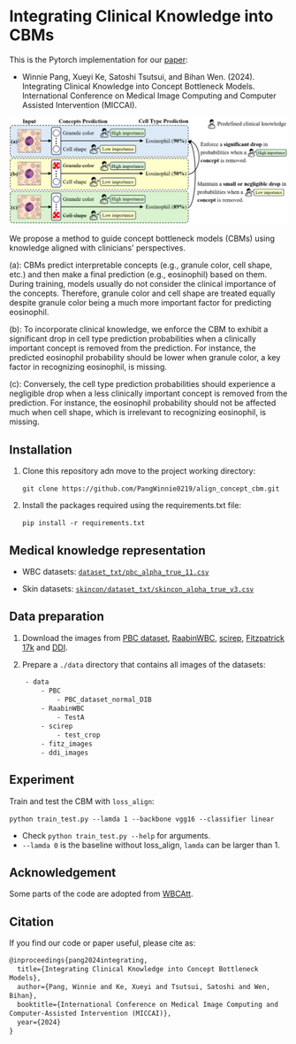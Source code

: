 # Integrating Clinical Knowledge into CBMs

This is the Pytorch implementation for our [paper](https://arxiv.org/pdf/2407.06600):

 - Winnie Pang, Xueyi Ke, Satoshi Tsutsui, and Bihan Wen. (2024). Integrating Clinical Knowledge into Concept Bottleneck Models. International Conference on Medical Image Computing and Computer Assisted Intervention (MICCAI). 


![overview](https://github.com/PangWinnie0219/align_concept_cbm/blob/main/figs/overview.png)

We propose a method to guide concept bottleneck models (CBMs) using knowledge aligned with clinicians' perspectives. 

(a): CBMs predict interpretable concepts (e.g., granule color, cell shape, etc.) and then make a final prediction (e.g., eosinophil) based on them. During training, models usually do not consider the clinical importance of the concepts. Therefore, granule color and cell shape are treated equally despite granule color being a much more important factor for predicting eosinophil. 

(b): To incorporate clinical knowledge, we enforce the CBM to exhibit a significant drop in cell type prediction probabilities when a clinically important concept is removed from the prediction. For instance, the predicted eosinophil probability should be lower when granule color, a key factor in recognizing eosinophil, is missing. 

(c): Conversely, the cell type prediction probabilities should experience a negligible drop when a less clinically important concept is removed from the prediction. For instance, the eosinophil probability should not be affected much when cell shape, which is irrelevant to recognizing eosinophil, is missing.

## Installation

1. Clone this repository adn move to the project working directory:

    `git clone https://github.com/PangWinnie0219/align_concept_cbm.git`

2. Install the packages required using the requirements.txt file:

    `pip install -r requirements.txt `

## Medical knowledge representation
- WBC datasets: [`dataset_txt/pbc_alpha_true_11.csv`](https://github.com/PangWinnie0219/align_concept_cbm/blob/main/dataset_txt/pbc_alpha_true_11.csv)

- Skin datasets: [`skincon/dataset_txt/skincon_alpha_true_v3.csv`](https://github.com/PangWinnie0219/align_concept_cbm/blob/main/skincon/dataset_txt/skincon_alpha_true_v3.csv)

## Data preparation

1. Download the images from [PBC dataset](https://data.mendeley.com/datasets/snkd93bnjr/1), [RaabinWBC](https://raabindata.com/free-data/), [scirep](https://www.nature.com/articles/s41598-023-29331-3), [Fitzpatrick 17k](https://github.com/mattgroh/fitzpatrick17k) and [DDI](https://ddi-dataset.github.io/index.html#paper).  

2. Prepare a `./data` directory that contains all images of the datasets:

```
    - data
        - PBC
            - PBC_dataset_normal_DIB
        - RaabinWBC
            - TestA
        - scirep
            - test_crop
        - fitz_images
        - ddi_images
 ```

 

## Experiment

Train and test the CBM with `loss_align`:
  
  `python train_test.py --lamda 1 --backbone vgg16 --classifier linear`

-  Check `python train_test.py --help` for arguments.
- `--lamda 0` is the baseline without loss_align, `lamda` can be larger than 1. 

## Acknowledgement

Some parts of the code are adopted from [WBCAtt](https://github.com/apple2373/wbcatt). 


## Citation

If you find our code or paper useful, please cite as:

```
@inproceedings{pang2024integrating,
  title={Integrating Clinical Knowledge into Concept Bottleneck Models},
  author={Pang, Winnie and Ke, Xueyi and Tsutsui, Satoshi and Wen, Bihan},
  booktitle={International Conference on Medical Image Computing and Computer-Assisted Intervention (MICCAI)},
  year={2024}
}
```
